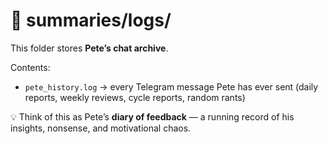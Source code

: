 # 📂 summaries/logs/

This folder stores **Pete’s chat archive**.

Contents:
- `pete_history.log` → every Telegram message Pete has ever sent (daily reports, weekly reviews, cycle reports, random rants)

💡 Think of this as Pete’s **diary of feedback** — a running record of his
insights, nonsense, and motivational chaos.
